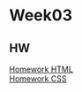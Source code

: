 # Week03

## HW

<a href="index.html" target="_blank">Homework HTML</a><br>
<a href="KoreanRecipe.css" target="_blank">Homework CSS</a><br>
